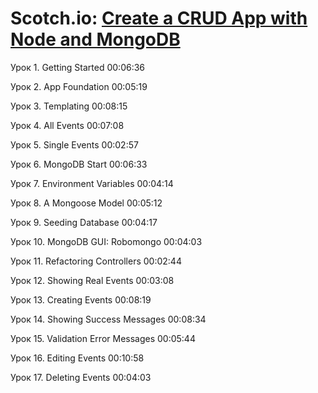 # Scotch.io: [Create a CRUD App with Node and MongoDB](https://coursehunters.net/course/delaem-crud-prilozhenie-s-node-i-mongodb)

Урок 1. Getting Started 00:06:36

Урок 2. App Foundation 00:05:19

Урок 3. Templating 00:08:15

Урок 4. All Events 00:07:08

Урок 5. Single Events 00:02:57

Урок 6. MongoDB Start 00:06:33

Урок 7. Environment Variables 00:04:14

Урок 8. A Mongoose Model 00:05:12

Урок 9. Seeding Database 00:04:17

Урок 10. MongoDB GUI: Robomongo 00:04:03

Урок 11. Refactoring Controllers 00:02:44

Урок 12. Showing Real Events 00:03:08

Урок 13. Creating Events 00:08:19

Урок 14. Showing Success Messages 00:08:34

Урок 15. Validation Error Messages 00:05:44

Урок 16. Editing Events 00:10:58

Урок 17. Deleting Events 00:04:03
